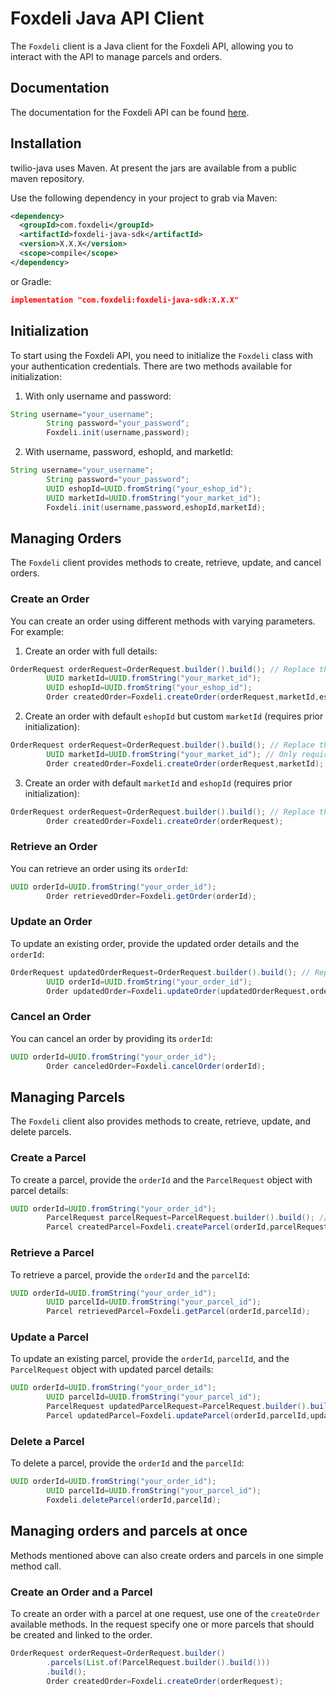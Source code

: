 # Foxdeli Java API Client

The `Foxdeli` client is a Java client for the Foxdeli API, allowing you to interact with the API to manage parcels and
orders.

## Documentation

The documentation for the Foxdeli API can be found [here](https://api.foxdeli.com/).

[//]: #TODO (The Java library documentation can be found [here]&#40;&#41;. )

## Installation

twilio-java uses Maven. At present the jars are available from a public maven repository.

Use the following dependency in your project to grab via Maven:

```xml
<dependency>
  <groupId>com.foxdeli</groupId>
  <artifactId>foxdeli-java-sdk</artifactId>
  <version>X.X.X</version>
  <scope>compile</scope>
</dependency>
```

or Gradle:

```json
implementation "com.foxdeli:foxdeli-java-sdk:X.X.X"
```

## Initialization

To start using the Foxdeli API, you need to initialize the `Foxdeli` class with your authentication credentials. There
are two methods available for initialization:

1. With only username and password:

```java
String username="your_username";
        String password="your_password";
        Foxdeli.init(username,password);
```

2. With username, password, eshopId, and marketId:

```java
String username="your_username";
        String password="your_password";
        UUID eshopId=UUID.fromString("your_eshop_id");
        UUID marketId=UUID.fromString("your_market_id");
        Foxdeli.init(username,password,eshopId,marketId);
```

## Managing Orders

The `Foxdeli` client provides methods to create, retrieve, update, and cancel orders.

### Create an Order

You can create an order using different methods with varying parameters. For example:

1. Create an order with full details:

```java
OrderRequest orderRequest=OrderRequest.builder().build(); // Replace this with actual order details
        UUID marketId=UUID.fromString("your_market_id");
        UUID eshopId=UUID.fromString("your_eshop_id");
        Order createdOrder=Foxdeli.createOrder(orderRequest,marketId,eshopId);
```

2. Create an order with default `eshopId` but custom `marketId` (requires prior initialization):

```java
OrderRequest orderRequest=OrderRequest.builder().build(); // Replace this with actual order details
        UUID marketId=UUID.fromString("your_market_id"); // Only required if not initialized with eshopId and marketId
        Order createdOrder=Foxdeli.createOrder(orderRequest,marketId);
```

3. Create an order with default `marketId` and `eshopId` (requires prior initialization):

```java
OrderRequest orderRequest=OrderRequest.builder().build(); // Replace this with actual order details
        Order createdOrder=Foxdeli.createOrder(orderRequest);
```

### Retrieve an Order

You can retrieve an order using its `orderId`:

```java
UUID orderId=UUID.fromString("your_order_id");
        Order retrievedOrder=Foxdeli.getOrder(orderId);
```

### Update an Order

To update an existing order, provide the updated order details and the `orderId`:

```java
OrderRequest updatedOrderRequest=OrderRequest.builder().build(); // Replace this with actual updated order details
        UUID orderId=UUID.fromString("your_order_id");
        Order updatedOrder=Foxdeli.updateOrder(updatedOrderRequest,orderId);
```

### Cancel an Order

You can cancel an order by providing its `orderId`:

```java
UUID orderId=UUID.fromString("your_order_id");
        Order canceledOrder=Foxdeli.cancelOrder(orderId);
```

## Managing Parcels

The `Foxdeli` client also provides methods to create, retrieve, update, and delete parcels.

### Create a Parcel

To create a parcel, provide the `orderId` and the `ParcelRequest` object with parcel details:

```java
UUID orderId=UUID.fromString("your_order_id");
        ParcelRequest parcelRequest=ParcelRequest.builder().build(); // Replace this with actual parcel details
        Parcel createdParcel=Foxdeli.createParcel(orderId,parcelRequest);
```

### Retrieve a Parcel

To retrieve a parcel, provide the `orderId` and the `parcelId`:

```java
UUID orderId=UUID.fromString("your_order_id");
        UUID parcelId=UUID.fromString("your_parcel_id");
        Parcel retrievedParcel=Foxdeli.getParcel(orderId,parcelId);
```

### Update a Parcel

To update an existing parcel, provide the `orderId`, `parcelId`, and the `ParcelRequest` object with updated parcel
details:

```java
UUID orderId=UUID.fromString("your_order_id");
        UUID parcelId=UUID.fromString("your_parcel_id");
        ParcelRequest updatedParcelRequest=ParcelRequest.builder().build(); // Replace this with actual updated parcel details
        Parcel updatedParcel=Foxdeli.updateParcel(orderId,parcelId,updatedParcelRequest);
```

### Delete a Parcel

To delete a parcel, provide the `orderId` and the `parcelId`:

```java
UUID orderId=UUID.fromString("your_order_id");
        UUID parcelId=UUID.fromString("your_parcel_id");
        Foxdeli.deleteParcel(orderId,parcelId);
```

## Managing orders and parcels at once

Methods mentioned above can also create orders and parcels in one simple method call.

### Create an Order and a Parcel

To create an order with a parcel at one request, use one of the `createOrder` available methods. In the request specify
one or more parcels that should be created and linked to the order.

```java
OrderRequest orderRequest=OrderRequest.builder()
        .parcels(List.of(ParcelRequest.builder().build()))
        .build();
        Order createdOrder=Foxdeli.createOrder(orderRequest);
```